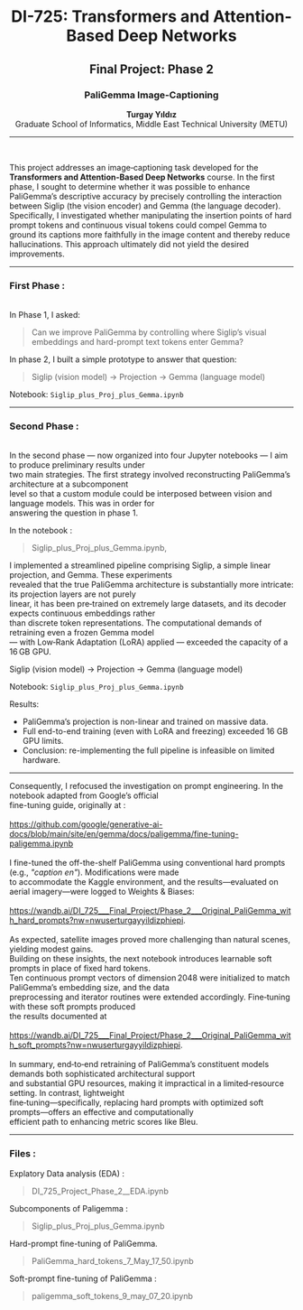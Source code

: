 <div align="center">

# DI-725: Transformers and Attention-Based Deep Networks

## Final Project: Phase 2

### PaliGemma Image-Captioning

**Turgay Yıldız**  
Graduate School of Informatics, Middle East Technical University (METU)

</div>



---
<br>

This project addresses an image‐captioning task developed for the **Transformers and Attention-Based Deep Networks** course. In the first phase, I sought to determine whether it was possible to enhance PaliGemma’s descriptive accuracy by precisely controlling the interaction between Siglip (the vision encoder) and Gemma (the language decoder). Specifically, I investigated whether manipulating the insertion points of hard prompt tokens and continuous visual tokens could compel Gemma to ground its captions more faithfully in the image content and thereby reduce hallucinations. This approach ultimately did not yield the desired improvements.

---
  
### First Phase : 
<br>
In Phase 1, I asked:  

> Can we improve PaliGemma by controlling where Siglip’s visual embeddings and hard-prompt text tokens enter Gemma?  

In phase 2, I built a simple prototype to answer that question:

> Siglip (vision model) → Projection → Gemma (language model)

Notebook: `Siglip_plus_Proj_plus_Gemma.ipynb`

---
  
### Second Phase : 
<br> 
In the second phase — now organized into four Jupyter notebooks — I aim to produce preliminary results under <br>
two main strategies. The first strategy involved reconstructing PaliGemma’s architecture at a subcomponent  <br>
level so that a custom module could be interposed between vision and language models. This was in order for  <br> 
answering the question in phase 1.  <br> 

In the notebook :

> Siglip_plus_Proj_plus_Gemma.ipynb,

I implemented a streamlined pipeline comprising Siglip, a simple linear projection, and Gemma. These experiments <br>
revealed that the true PaliGemma architecture is substantially more intricate: its projection layers are not purely <br>
linear, it has been pre‐trained on extremely large datasets, and its decoder expects continuous embeddings rather <br>
than discrete token representations. The computational demands of retraining even a frozen Gemma model <br>
— with Low‑Rank Adaptation (LoRA) applied — exceeded the capacity of a 16 GB GPU.  <br> 

Siglip (vision model) → Projection → Gemma (language model)

Notebook: `Siglip_plus_Proj_plus_Gemma.ipynb`

Results:

- PaliGemma’s projection is non-linear and trained on massive data.
- Full end-to-end training (even with LoRA and freezing) exceeded 16 GB GPU limits.
- Conclusion: re-implementing the full pipeline is infeasible on limited hardware.


---


Consequently, I refocused the investigation on prompt engineering. In the notebook adapted from Google’s official <br>
fine-tuning guide, originally at : <br> 
<br>
https://github.com/google/generative-ai-docs/blob/main/site/en/gemma/docs/paligemma/fine-tuning-paligemma.ipynb <br>
<br>
I fine-tuned the off-the-shelf PaliGemma using conventional hard prompts (e.g., *"caption en"*). Modifications were made<br>
to accommodate the Kaggle environment, and the results—evaluated on aerial imagery—were logged to Weights & Biases: <br>
<br>
https://wandb.ai/DI_725___Final_Project/Phase_2___Original_PaliGemma_with_hard_prompts?nw=nwuserturgayyildizphiepi. <br>
<br>
As expected, satellite images proved more challenging than natural scenes, yielding modest gains. 
<br>
Building on these insights, the next notebook introduces learnable soft prompts in place of fixed hard tokens. <br>
Ten continuous prompt vectors of dimension 2048 were initialized to match PaliGemma’s embedding size, and the data <br>
preprocessing and iterator routines were extended accordingly. Fine‑tuning with these soft prompts produced <br>
the results documented at <br>
<br>
https://wandb.ai/DI_725___Final_Project/Phase_2___Original_PaliGemma_with_soft_prompts?nw=nwuserturgayyildizphiepi.
<br>
<br>
In summary, end‑to‑end retraining of PaliGemma’s constituent models demands both sophisticated architectural support<br>
and substantial GPU resources, making it impractical in a limited‐resource setting. In contrast, lightweight <br>
fine‑tuning—specifically, replacing hard prompts with optimized soft prompts—offers an effective and computationally <br>
efficient path to enhancing metric scores like Bleu.

---

### Files : 

Explatory Data analysis (EDA) : 

> DI_725_Project_Phase_2__EDA.ipynb

Subcomponents of Paligemma :

> Siglip_plus_Proj_plus_Gemma.ipynb

Hard-prompt fine-tuning of PaliGemma.

> PaliGemma_hard_tokens_7_May_17_50.ipynb 

Soft-prompt fine-tuning of PaliGemma :

> paligemma_soft_tokens_9_may_07_20.ipynb


